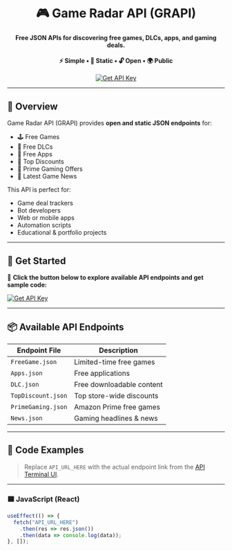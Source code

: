 <h1 align="center">🎮 Game Radar API (GRAPI)</h1>
<h4 align="center">Free JSON APIs for discovering free games, DLCs, apps, and gaming deals.</h4>

<p align="center">
  <b>⚡ Simple • 🧩 Static • 🔓 Open • 🌍 Public</b><br><br>
  <a href="https://togin-dennis.github.io/GRAPI"><img src="https://img.shields.io/badge/Get-API%20Key-blue?style=for-the-badge&logo=github" alt="Get API Key"></a>
</p>

---

## 🚀 Overview

Game Radar API (GRAPI) provides **open and static JSON endpoints** for:

- 🕹️ Free Games  
- 🧩 Free DLCs  
- 📱 Free Apps  
- 💸 Top Discounts  
- 🎁 Prime Gaming Offers  
- 📰 Latest Game News  

This API is perfect for:
- Game deal trackers  
- Bot developers  
- Web or mobile apps  
- Automation scripts  
- Educational & portfolio projects

---

## 🔑 Get Started

🔹 **Click the button below to explore available API endpoints and get sample code:**

<p align="left">
  <a href="https://togin-dennis.github.io/GRAPI">
    <img src="https://img.shields.io/badge/Get%20API%20Key-Terminal--UI-blue?style=for-the-badge&logo=powerbi" alt="Get API Key">
  </a>
</p>

---

## 📦 Available API Endpoints

| Endpoint File      | Description                          |
|--------------------|--------------------------------------|
| `FreeGame.json`    | Limited-time free games              |
| `Apps.json`        | Free applications                    |
| `DLC.json`         | Free downloadable content            |
| `TopDiscount.json` | Top store-wide discounts             |
| `PrimeGaming.json` | Amazon Prime free games              |
| `News.json`        | Gaming headlines & news              |

---

## 🧩 Code Examples

> Replace `API_URL_HERE` with the actual endpoint link from the [API Terminal UI](https://togin-dennis.github.io/GRAPI).

---

### 🟦 JavaScript (React)
```javascript
useEffect(() => {
  fetch("API_URL_HERE")
    .then(res => res.json())
    .then(data => console.log(data));
}, []);
